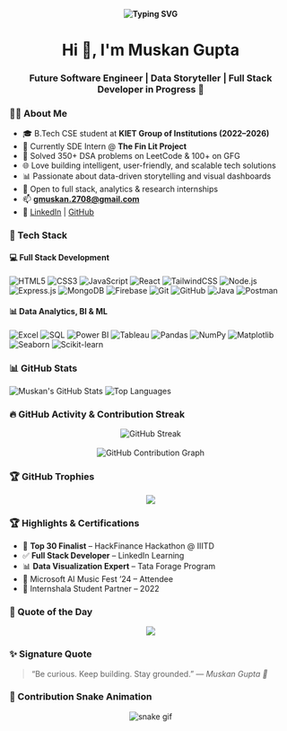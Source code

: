 

<!--
**27082004muskan/27082004muskan** is a ✨ _special_ ✨ repository because its `README.md` (this file) appears on your GitHub profile.

Here are some ideas to get you started:

- 🔭 I’m currently working on ...
- 🌱 I’m currently learning ...
- 👯 I’m looking to collaborate on ...
- 🤔 I’m looking for help with ...
- 💬 Ask me about ...
- 📫 How to reach me: ...
- 😄 Pronouns: ...
- ⚡ Fun fact: ...
-->

<p align="center">
<b>  <img src="https://readme-typing-svg.demolab.com?font=Fira+Code&pause=1000&center=true&vCenter=true&width=435&lines=Full+Stack+Learner;Data+Analytics+Explorer;Aspiring+Software+Engineer;Open+to+Internships" alt="Typing SVG" /> </b>
</p>


<h1 align="center">Hi 👋, I'm Muskan Gupta</h1>
<h3 align="center"><h3 align="center">Future Software Engineer | Data Storyteller | Full Stack Developer in Progress 🚀</h3>



### 👩‍💻 About Me

- 🎓 B.Tech CSE student at **KIET Group of Institutions (2022–2026)**
- 💼 Currently SDE Intern @ **The Fin Lit Project**
- 🧠 Solved 350+ DSA problems on LeetCode & 100+ on GFG
- 🌐 Love building intelligent, user-friendly, and scalable tech solutions
- 📊 Passionate about data-driven storytelling and visual dashboards
- 💬 Open to full stack, analytics & research internships
- 📫 **gmuskan.2708@gmail.com**
- 🔗 [LinkedIn](https://www.linkedin.com/in/muskan-gupta-639065250/) | [GitHub](https://github.com/27082004muskan)


### 🚀 Tech Stack

#### 💻 Full Stack Development
![HTML5](https://img.shields.io/badge/HTML5-E34F26?style=flat-square&logo=html5&logoColor=white)
![CSS3](https://img.shields.io/badge/CSS3-1572B6?style=flat-square&logo=css3&logoColor=white)
![JavaScript](https://img.shields.io/badge/JavaScript-F7DF1E?style=flat-square&logo=javascript&logoColor=black)
![React](https://img.shields.io/badge/React-20232A?style=flat-square&logo=react&logoColor=61DAFB)
![TailwindCSS](https://img.shields.io/badge/Tailwind_CSS-38B2AC?style=flat-square&logo=tailwind-css&logoColor=white)
![Node.js](https://img.shields.io/badge/Node.js-339933?style=flat-square&logo=nodedotjs&logoColor=white)
![Express.js](https://img.shields.io/badge/Express.js-000000?style=flat-square&logo=express&logoColor=white)
![MongoDB](https://img.shields.io/badge/MongoDB-4EA94B?style=flat-square&logo=mongodb&logoColor=white)
![Firebase](https://img.shields.io/badge/Firebase-FFCA28?style=flat-square&logo=firebase&logoColor=black)
![Git](https://img.shields.io/badge/Git-F05032?style=flat-square&logo=git&logoColor=white)
![GitHub](https://img.shields.io/badge/GitHub-181717?style=flat-square&logo=github&logoColor=white)
![Java](https://img.shields.io/badge/Java-ED8B00?style=flat-square&logo=java&logoColor=white)
![Postman](https://img.shields.io/badge/Postman-FF6C37?style=flat-square&logo=postman&logoColor=white)

#### 📊 Data Analytics, BI & ML
![Excel](https://img.shields.io/badge/Microsoft_Excel-217346?style=flat-square&logo=microsoft-excel&logoColor=white)
![SQL](https://img.shields.io/badge/SQL-4479A1?style=flat-square&logo=postgresql&logoColor=white)
![Power BI](https://img.shields.io/badge/Power_BI-F2C811?style=flat-square&logo=powerbi&logoColor=black)
![Tableau](https://img.shields.io/badge/Tableau-E97627?style=flat-square&logo=tableau&logoColor=white)
![Pandas](https://img.shields.io/badge/Pandas-150458?style=flat-square&logo=pandas&logoColor=white)
![NumPy](https://img.shields.io/badge/Numpy-013243?style=flat-square&logo=numpy&logoColor=white)
![Matplotlib](https://img.shields.io/badge/Matplotlib-202020?style=flat-square&logo=matplotlib&logoColor=white)
![Seaborn](https://img.shields.io/badge/Seaborn-005571?style=flat-square)
![Scikit-learn](https://img.shields.io/badge/Scikit--learn-F7931E?style=flat-square&logo=scikit-learn&logoColor=white)


### 📊 GitHub Stats

![Muskan's GitHub Stats](https://github-readme-stats.vercel.app/api?username=27082004muskan&show_icons=true&theme=react)
![Top Languages](https://github-readme-stats.vercel.app/api/top-langs/?username=27082004muskan&layout=compact&theme=react)






### 🔥 GitHub Activity & Contribution Streak

<p align="center">
  <img src="https://streak-stats.demolab.com?user=27082004muskan&theme=tokyonight&hide_border=true&border_radius=5" alt="GitHub Streak"/>
  <br><br>
  <img src="https://github-readme-activity-graph.vercel.app/graph?username=27082004muskan&theme=react-dark&bg_color=1a1b27&color=00FFFF&line=00FFFF&point=FFFFFF&hide_border=true" alt="GitHub Contribution Graph" />
</p>

### 🏆 GitHub Trophies

<p align="center">
  <img src="https://github-profile-trophy.vercel.app/?username=27082004muskan&theme=gruvbox&no-frame=true&row=1&column=7" />
</p>




### 🏆 Highlights & Certifications

- 🥇 **Top 30 Finalist** – HackFinance Hackathon @ IIITD
- ✅ **Full Stack Developer** – LinkedIn Learning
- 📊 **Data Visualization Expert** – Tata Forage Program
- 🤖 Microsoft AI Music Fest ’24 – Attendee
- 🌱 Internshala Student Partner – 2022

  
### 🧠 Quote of the Day
<p align="center">
  <img src="https://quotes-github-readme.vercel.app/api?type=horizontal&theme=tokyonight" />
</p>


### ✨ Signature Quote

> “Be curious. Keep building. Stay grounded.” — *Muskan Gupta 💙*

### 🐍 Contribution Snake Animation

<p align="center">
  <img src="https://raw.githubusercontent.com/27082004muskan/27082004muskan/output/github-contribution-grid-snake.svg" alt="snake gif" />
</p>

